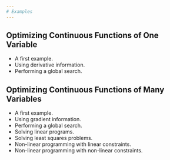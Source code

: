 ```yaml
---
# Examples
---
```


Optimizing Continuous Functions of One Variable
-------------------------

- A first example.
- Using derivative information.
- Performing a global search.


Optimizing Continuous Functions of Many Variables
-------------------------

- A first example.
- Using gradient information.
- Performing a global search.
- Solving linear programs.
- Solving least squares problems.
- Non-linear programming with linear constraints.
- Non-linear programming with non-linear constraints.
